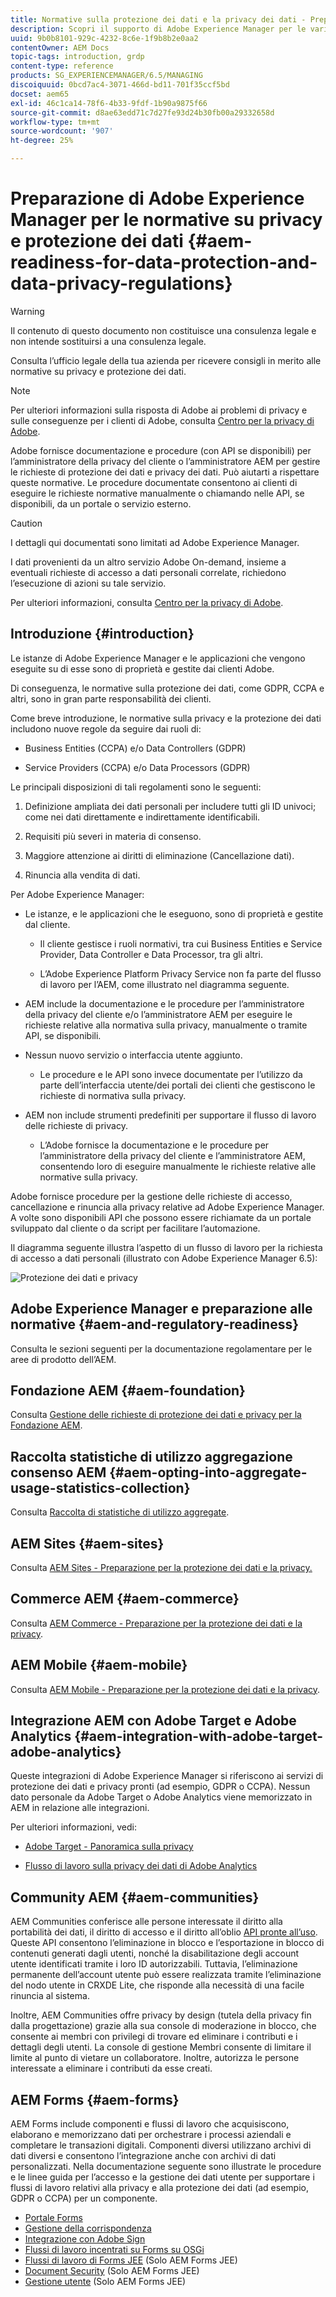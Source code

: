 ```yaml
---
title: Normative sulla protezione dei dati e la privacy dei dati - Preparazione di Adobe Experience Manager
description: Scopri il supporto di Adobe Experience Manager per le varie normative su privacy e protezione dei dati. Include il Regolamento generale sulla protezione dei dati (RGPD) dell’UE, il California Consumer Privacy Act e le modalità per conformarsi quando si implementa un nuovo progetto AEM.
uuid: 9b0b8101-929c-4232-8c6e-1f9b8b2e0aa2
contentOwner: AEM Docs
topic-tags: introduction, grdp
content-type: reference
products: SG_EXPERIENCEMANAGER/6.5/MANAGING
discoiquuid: 0bcd7ac4-3071-466d-bd11-701f35ccf5bd
docset: aem65
exl-id: 46c1ca14-78f6-4b33-9fdf-1b90a9875f66
source-git-commit: d8ae63edd71c7d27fe93d24b30fb00a29332658d
workflow-type: tm+mt
source-wordcount: '907'
ht-degree: 25%

---
```


# Preparazione di Adobe Experience Manager per le normative su privacy e protezione dei dati {#aem-readiness-for-data-protection-and-data-privacy-regulations}

>[!WARNING]
>
>Il contenuto di questo documento non costituisce una consulenza legale e non intende sostituirsi a una consulenza legale.
>
>Consulta l’ufficio legale della tua azienda per ricevere consigli in merito alle normative su privacy e protezione dei dati.

>[!NOTE]
>
>Per ulteriori informazioni sulla risposta di Adobe ai problemi di privacy e sulle conseguenze per i clienti di Adobe, consulta [Centro per la privacy di Adobe](https://www.adobe.com/it/privacy.html).

Adobe fornisce documentazione e procedure (con API se disponibili) per l’amministratore della privacy del cliente o l’amministratore AEM per gestire le richieste di protezione dei dati e privacy dei dati. Può aiutarti a rispettare queste normative. Le procedure documentate consentono ai clienti di eseguire le richieste normative manualmente o chiamando nelle API, se disponibili, da un portale o servizio esterno.

>[!CAUTION]
>
>I dettagli qui documentati sono limitati ad Adobe Experience Manager.
>
>I dati provenienti da un altro servizio Adobe On-demand, insieme a eventuali richieste di accesso a dati personali correlate, richiedono l’esecuzione di azioni su tale servizio.
>
>Per ulteriori informazioni, consulta [Centro per la privacy di Adobe](https://www.adobe.com/it/privacy.html).

## Introduzione {#introduction}

Le istanze di Adobe Experience Manager e le applicazioni che vengono eseguite su di esse sono di proprietà e gestite dai clienti Adobe.

Di conseguenza, le normative sulla protezione dei dati, come GDPR, CCPA e altri, sono in gran parte responsabilità dei clienti.

Come breve introduzione, le normative sulla privacy e la protezione dei dati includono nuove regole da seguire dai ruoli di:

* Business Entities (CCPA) e/o Data Controllers (GDPR)

* Service Providers (CCPA) e/o Data Processors (GDPR)

Le principali disposizioni di tali regolamenti sono le seguenti:

1. Definizione ampliata dei dati personali per includere tutti gli ID univoci; come nei dati direttamente e indirettamente identificabili.

2. Requisiti più severi in materia di consenso.

3. Maggiore attenzione ai diritti di eliminazione (Cancellazione dati).

4. Rinuncia alla vendita di dati.

Per Adobe Experience Manager:

* Le istanze, e le applicazioni che le eseguono, sono di proprietà e gestite dal cliente.

   * Il cliente gestisce i ruoli normativi, tra cui Business Entities e Service Provider, Data Controller e Data Processor, tra gli altri.

   * L’Adobe Experience Platform Privacy Service non fa parte del flusso di lavoro per l’AEM, come illustrato nel diagramma seguente.

* AEM include la documentazione e le procedure per l’amministratore della privacy del cliente e/o l’amministratore AEM per eseguire le richieste relative alla normativa sulla privacy, manualmente o tramite API, se disponibili.

* Nessun nuovo servizio o interfaccia utente aggiunto.

   * Le procedure e le API sono invece documentate per l’utilizzo da parte dell’interfaccia utente/dei portali dei clienti che gestiscono le richieste di normativa sulla privacy.

* AEM non include strumenti predefiniti per supportare il flusso di lavoro delle richieste di privacy.

   * L’Adobe fornisce la documentazione e le procedure per l’amministratore della privacy del cliente e l’amministratore AEM, consentendo loro di eseguire manualmente le richieste relative alle normative sulla privacy.

Adobe fornisce procedure per la gestione delle richieste di accesso, cancellazione e rinuncia alla privacy relative ad Adobe Experience Manager. A volte sono disponibili API che possono essere richiamate da un portale sviluppato dal cliente o da script per facilitare l’automazione.

Il diagramma seguente illustra l’aspetto di un flusso di lavoro per la richiesta di accesso a dati personali (illustrato con Adobe Experience Manager 6.5):

![Protezione dei dati e privacy](assets/data-protection-and-privacy-01.png)

## Adobe Experience Manager e preparazione alle normative {#aem-and-regulatory-readiness}

Consulta le sezioni seguenti per la documentazione regolamentare per le aree di prodotto dell’AEM.

## Fondazione AEM {#aem-foundation}

Consulta [Gestione delle richieste di protezione dei dati e privacy per la Fondazione AEM](/help/sites-administering/handling-gdpr-requests-for-aem-platform.md).

## Raccolta statistiche di utilizzo aggregazione consenso AEM {#aem-opting-into-aggregate-usage-statistics-collection}

Consulta [Raccolta di statistiche di utilizzo aggregate](/help/sites-deploying/opt-in-aggregated-usage-statistics.md).

## AEM Sites {#aem-sites}

Consulta [AEM Sites - Preparazione per la protezione dei dati e la privacy.](/help/sites-administering/gdpr-compliance-sites.md)

## Commerce AEM {#aem-commerce}

Consulta [AEM Commerce - Preparazione per la protezione dei dati e la privacy](/help/sites-administering/gdpr-compliance-commerce.md).

## AEM Mobile {#aem-mobile}

Consulta [AEM Mobile - Preparazione per la protezione dei dati e la privacy](/help/mobile/aem-mobile-gdpr-compliance.md).

## Integrazione AEM con Adobe Target e Adobe Analytics {#aem-integration-with-adobe-target-adobe-analytics}

Queste integrazioni di Adobe Experience Manager si riferiscono ai servizi di protezione dei dati e privacy pronti (ad esempio, GDPR o CCPA). Nessun dato personale da Adobe Target o Adobe Analytics viene memorizzato in AEM in relazione alle integrazioni.

Per ulteriori informazioni, vedi:

* [Adobe Target - Panoramica sulla privacy](https://developer.adobe.com/target/before-implement/privacy/cmp-privacy-and-general-data-protection-regulation/?lang=en)

* [Flusso di lavoro sulla privacy dei dati di Adobe Analytics](https://experienceleague.adobe.com/docs/analytics/admin/admin-tools/data-governance/an-gdpr-workflow.html)

## Community AEM {#aem-communities}

AEM Communities conferisce alle persone interessate il diritto alla portabilità dei dati, il diritto di accesso e il diritto all’oblio [API pronte all’uso](/help/communities/user-ugc-management-service.md). Queste API consentono l’eliminazione in blocco e l’esportazione in blocco di contenuti generati dagli utenti, nonché la disabilitazione degli account utente identificati tramite i loro ID autorizzabili. Tuttavia, l’eliminazione permanente dell’account utente può essere realizzata tramite l’eliminazione del nodo utente in CRXDE Lite, che risponde alla necessità di una facile rinuncia al sistema.

Inoltre, AEM Communities offre privacy by design (tutela della privacy fin dalla progettazione) grazie alla sua console di moderazione in blocco, che consente ai membri con privilegi di trovare ed eliminare i contributi e i dettagli degli utenti. La console di gestione Membri consente di limitare il limite al punto di vietare un collaboratore. Inoltre, autorizza le persone interessate a eliminare i contributi da esse creati.

## AEM Forms {#aem-forms}

AEM Forms include componenti e flussi di lavoro che acquisiscono, elaborano e memorizzano dati per orchestrare i processi aziendali e completare le transazioni digitali. Componenti diversi utilizzano archivi di dati diversi e consentono l’integrazione anche con archivi di dati personalizzati. Nella documentazione seguente sono illustrate le procedure e le linee guida per l’accesso e la gestione dei dati utente per supportare i flussi di lavoro relativi alla privacy e alla protezione dei dati (ad esempio, GDPR o CCPA) per un componente.

* [Portale Forms](/help/forms/using/forms-portal-handling-user-data.md)
* [Gestione della corrispondenza](/help/forms/using/correspondence-management-handling-user-data.md)
* [Integrazione con Adobe Sign](/help/forms/using/integration-adobe-sign-handling-user-data.md)
* [Flussi di lavoro incentrati su Forms su OSGi](/help/forms/using/forms-workflow-osgi-handling-user-data.md)
* [Flussi di lavoro di Forms JEE](/help/forms/using/forms-workflow-jee-handling-user-data.md) (Solo AEM Forms JEE)
* [Document Security](/help/forms/using/document-security-handling-user-data.md) (Solo AEM Forms JEE)
* [Gestione utente](/help/forms/using/user-management-handling-user-data.md) (Solo AEM Forms JEE)
